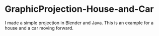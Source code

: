 # GraphicProjection-House-and-Car
I made a simple projection in Blender and Java. This is an example for a house and a car moving forward.
